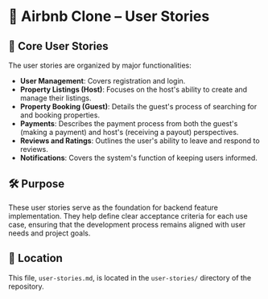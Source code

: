 # 📝 Airbnb Clone – User Stories

## 👤 Core User Stories

The user stories are organized by major functionalities:

* **User Management**: Covers registration and login.
* **Property Listings (Host)**: Focuses on the host's ability to create and manage their listings.
* **Property Booking (Guest)**: Details the guest's process of searching for and booking properties.
* **Payments**: Describes the payment process from both the guest's (making a payment) and host's (receiving a payout) perspectives.
* **Reviews and Ratings**: Outlines the user's ability to leave and respond to reviews.
* **Notifications**: Covers the system's function of keeping users informed.

## 🛠 Purpose

These user stories serve as the foundation for backend feature implementation. They help define clear acceptance criteria for each use case, ensuring that the development process remains aligned with user needs and project goals.

## 📁 Location

This file, `user-stories.md`, is located in the `user-stories/` directory of the repository.